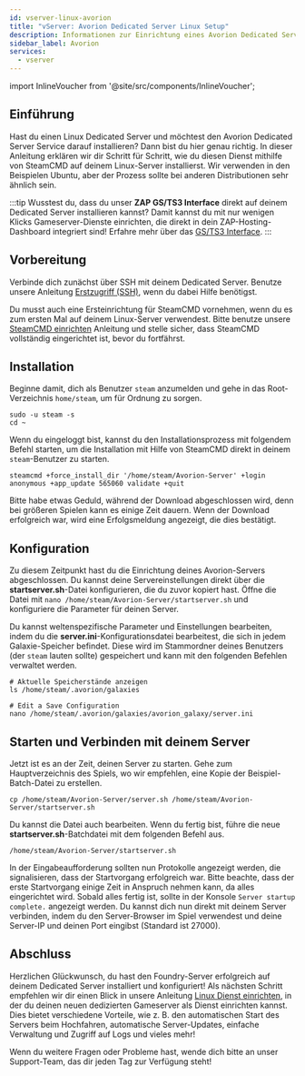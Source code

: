 ```yaml
---
id: vserver-linux-avorion
title: "vServer: Avorion Dedicated Server Linux Setup"
description: Informationen zur Einrichtung eines Avorion Dedicated Servers auf einem Linux VPS von ZAP-Hosting - ZAP-Hosting.com Dokumentation
sidebar_label: Avorion
services:
  - vserver
---
```


import InlineVoucher from '@site/src/components/InlineVoucher';

## Einführung

Hast du einen Linux Dedicated Server und möchtest den Avorion Dedicated Server Service darauf installieren? Dann bist du hier genau richtig. In dieser Anleitung erklären wir dir Schritt für Schritt, wie du diesen Dienst mithilfe von SteamCMD auf deinem Linux-Server installierst. Wir verwenden in den Beispielen Ubuntu, aber der Prozess sollte bei anderen Distributionen sehr ähnlich sein.

:::tip
Wusstest du, dass du unser **ZAP GS/TS3 Interface** direkt auf deinem Dedicated Server installieren kannst? Damit kannst du mit nur wenigen Klicks Gameserver-Dienste einrichten, die direkt in dein ZAP-Hosting-Dashboard integriert sind! Erfahre mehr über das [GS/TS3 Interface](vserver-linux-gs-interface.md).
:::

<InlineVoucher />

## Vorbereitung

Verbinde dich zunächst über SSH mit deinem Dedicated Server. Benutze unsere Anleitung [Erstzugriff (SSH)](vserver-linux-ssh.md), wenn du dabei Hilfe benötigst.

Du musst auch eine Ersteinrichtung für SteamCMD vornehmen, wenn du es zum ersten Mal auf deinem Linux-Server verwendest. Bitte benutze unsere [SteamCMD einrichten](vserver-linux-steamcmd.md) Anleitung und stelle sicher, dass SteamCMD vollständig eingerichtet ist, bevor du fortfährst.

## Installation

Beginne damit, dich als Benutzer `steam` anzumelden und gehe in das Root-Verzeichnis `home/steam`, um für Ordnung zu sorgen.
```
sudo -u steam -s
cd ~
```

Wenn du eingeloggt bist, kannst du den Installationsprozess mit folgendem Befehl starten, um die Installation mit Hilfe von SteamCMD direkt in deinem `steam`-Benutzer zu starten.
```
steamcmd +force_install_dir '/home/steam/Avorion-Server' +login anonymous +app_update 565060 validate +quit
```

Bitte habe etwas Geduld, während der Download abgeschlossen wird, denn bei größeren Spielen kann es einige Zeit dauern. Wenn der Download erfolgreich war, wird eine Erfolgsmeldung angezeigt, die dies bestätigt.

## Konfiguration

Zu diesem Zeitpunkt hast du die Einrichtung deines Avorion-Servers abgeschlossen. Du kannst deine Servereinstellungen direkt über die **startserver.sh**-Datei konfigurieren, die du zuvor kopiert hast. Öffne die Datei mit `nano /home/steam/Avorion-Server/startserver.sh` und konfiguriere die Parameter für deinen Server.

Du kannst weltenspezifische Parameter und Einstellungen bearbeiten, indem du die **server.ini**-Konfigurationsdatei bearbeitest, die sich in jedem Galaxie-Speicher befindet. Diese wird im Stammordner deines Benutzers (der `steam` lauten sollte) gespeichert und kann mit den folgenden Befehlen verwaltet werden.
```
# Aktuelle Speicherstände anzeigen
ls /home/steam/.avorion/galaxies

# Edit a Save Configuration
nano /home/steam/.avorion/galaxies/avorion_galaxy/server.ini
```

## Starten und Verbinden mit deinem Server

Jetzt ist es an der Zeit, deinen Server zu starten. Gehe zum Hauptverzeichnis des Spiels, wo wir empfehlen, eine Kopie der Beispiel-Batch-Datei zu erstellen.
```
cp /home/steam/Avorion-Server/server.sh /home/steam/Avorion-Server/startserver.sh
```

Du kannst die Datei auch bearbeiten. Wenn du fertig bist, führe die neue **startserver.sh**-Batchdatei mit dem folgenden Befehl aus.
```
/home/steam/Avorion-Server/startserver.sh
```

In der Eingabeaufforderung sollten nun Protokolle angezeigt werden, die signalisieren, dass der Startvorgang erfolgreich war. Bitte beachte, dass der erste Startvorgang einige Zeit in Anspruch nehmen kann, da alles eingerichtet wird. Sobald alles fertig ist, sollte in der Konsole `Server startup complete.` angezeigt werden. Du kannst dich nun direkt mit deinem Server verbinden, indem du den Server-Browser im Spiel verwendest und deine Server-IP und deinen Port eingibst (Standard ist 27000).

## Abschluss

Herzlichen Glückwunsch, du hast den Foundry-Server erfolgreich auf deinem Dedicated Server installiert und konfiguriert! Als nächsten Schritt empfehlen wir dir einen Blick in unsere Anleitung [Linux Dienst einrichten](vserver-linux-create-gameservice.md), in der du deinen neuen dedizierten Gameserver als Dienst einrichten kannst. Dies bietet verschiedene Vorteile, wie z. B. den automatischen Start des Servers beim Hochfahren, automatische Server-Updates, einfache Verwaltung und Zugriff auf Logs und vieles mehr!

Wenn du weitere Fragen oder Probleme hast, wende dich bitte an unser Support-Team, das dir jeden Tag zur Verfügung steht!